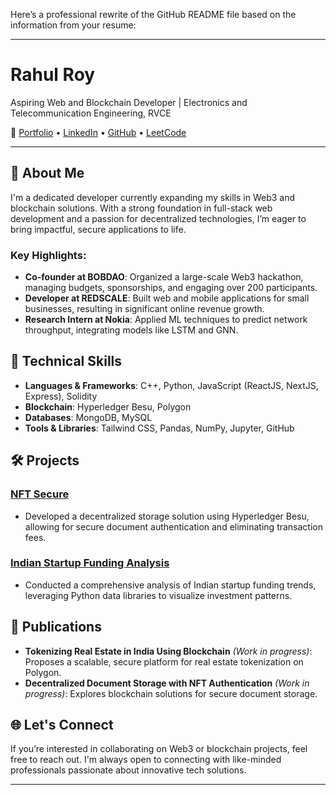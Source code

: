 Here’s a professional rewrite of the GitHub README file based on the information from your resume:

---

# Rahul Roy

Aspiring Web and Blockchain Developer | Electronics and Telecommunication Engineering, RVCE

🔗 [Portfolio](https://websiteport-xi.vercel.app/) • [LinkedIn](https://www.linkedin.com/in/rahulrroyycontact/) • [GitHub](https://github.com/rahulRoy123-rvce) • [LeetCode](https://leetcode.com/u/royrahul_123/)

---

## 👋 About Me
I'm a dedicated developer currently expanding my skills in Web3 and blockchain solutions. With a strong foundation in full-stack web development and a passion for decentralized technologies, I’m eager to bring impactful, secure applications to life.

### Key Highlights:
- **Co-founder at BOBDAO**: Organized a large-scale Web3 hackathon, managing budgets, sponsorships, and engaging over 200 participants.
- **Developer at REDSCALE**: Built web and mobile applications for small businesses, resulting in significant online revenue growth.
- **Research Intern at Nokia**: Applied ML techniques to predict network throughput, integrating models like LSTM and GNN.

## 🚀 Technical Skills
- **Languages & Frameworks**: C++, Python, JavaScript (ReactJS, NextJS, Express), Solidity
- **Blockchain**: Hyperledger Besu, Polygon
- **Databases**: MongoDB, MySQL
- **Tools & Libraries**: Tailwind CSS, Pandas, NumPy, Jupyter, GitHub

## 🛠️ Projects
### [NFT Secure](https://github.com/rahulRoy123-rvce/NFT-Secure)
- Developed a decentralized storage solution using Hyperledger Besu, allowing for secure document authentication and eliminating transaction fees.

### [Indian Startup Funding Analysis](https://github.com/rahulRoy123-rvce/Startup-Funding-Analysis)
- Conducted a comprehensive analysis of Indian startup funding trends, leveraging Python data libraries to visualize investment patterns.

## 📝 Publications
- **Tokenizing Real Estate in India Using Blockchain** *(Work in progress)*: Proposes a scalable, secure platform for real estate tokenization on Polygon.
- **Decentralized Document Storage with NFT Authentication** *(Work in progress)*: Explores blockchain solutions for secure document storage.

## 🌐 Let's Connect
If you’re interested in collaborating on Web3 or blockchain projects, feel free to reach out. I'm always open to connecting with like-minded professionals passionate about innovative tech solutions.

---

